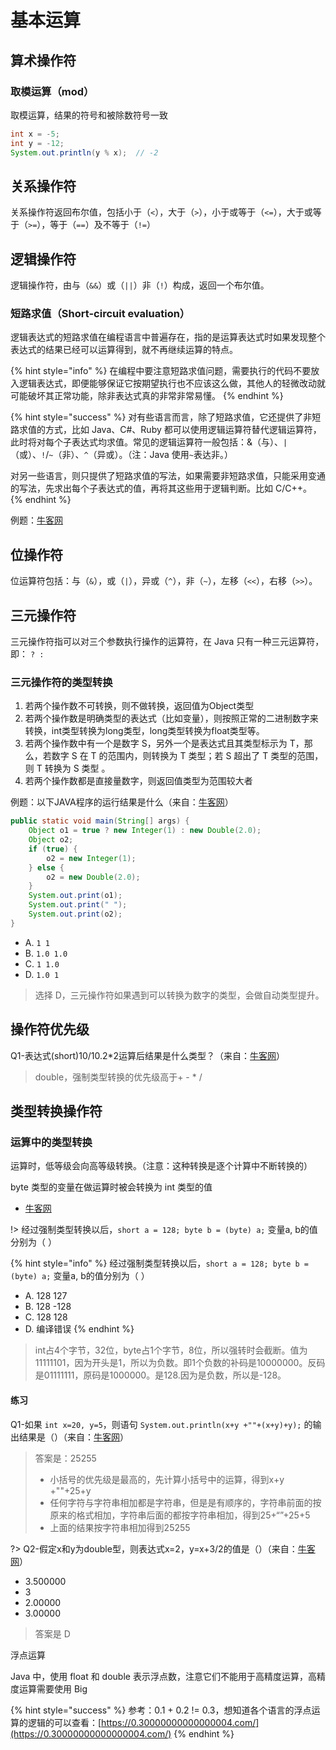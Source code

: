 # 基本运算

## 算术操作符

### 取模运算（mod）

取模运算，结果的符号和被除数符号一致

```java
int x = -5;
int y = -12;
System.out.println(y % x);  // -2
```

## 关系操作符

关系操作符返回布尔值，包括小于（`<`），大于（`>`），小于或等于（`<=`），大于或等于（`>=`），等于（`==`）及不等于（`!=`）

## 逻辑操作符

逻辑操作符，由与（`&&`）或（`||`）非（`!`）构成，返回一个布尔值。



### 短路求值（Short-circuit evaluation）

逻辑表达式的短路求值在编程语言中普遍存在，指的是运算表达式时如果发现整个表达式的结果已经可以运算得到，就不再继续运算的特点。

{% hint style="info" %}
在编程中要注意短路求值问题，需要执行的代码不要放入逻辑表达式，即便能够保证它按期望执行也不应该这么做，其他人的轻微改动就可能破坏其正常功能，除非表达式真的非常非常易懂。
{% endhint %}

{% hint style="success" %}
对有些语言而言，除了短路求值，它还提供了非短路求值的方式，比如 Java、C\#、Ruby 都可以使用逻辑运算符替代逻辑运算符，此时将对每个子表达式均求值。常见的逻辑运算符一般包括：&（与）、`|`（或）、`!`/`~`（非）、`^`（异或）。（注：Java 使用`~`表达非。）

对另一些语言，则只提供了短路求值的写法，如果需要非短路求值，只能采用变通的写法，先求出每个子表达式的值，再将其这些用于逻辑判断。比如 C/C++。
{% endhint %}

例题：[牛客网](https://www.nowcoder.com/questionTerminal/8cf208348b5b42a6b509b164efec3cc7)



## 位操作符

位运算符包括：与（`&`），或（`|`），异或（`^`），非（`~`），左移（`<<`），右移（`>>`）。

## 三元操作符

三元操作符指可以对三个参数执行操作的运算符，在 Java 只有一种三元运算符，即： `? :`



### 三元操作符的类型转换

1. 若两个操作数不可转换，则不做转换，返回值为Object类型
2. 若两个操作数是明确类型的表达式（比如变量），则按照正常的二进制数字来转换，int类型转换为long类型，long类型转换为float类型等。 
3. 若两个操作数中有一个是数字 S，另外一个是表达式且其类型标示为 T，那么，若数字 S 在 T 的范围内，则转换为 T 类型；若 S 超出了 T 类型的范围，则 T 转换为 S 类型 。 
4. 若两个操作数都是直接量数字，则返回值类型为范围较大者



例题：以下JAVA程序的运行结果是什么（来自：[牛客网](https://www.nowcoder.com/questionTerminal/701d348fec8f4c1893740e253217a65f)）

```java
public static void main(String[] args) {
    Object o1 = true ? new Integer(1) : new Double(2.0);
    Object o2;
    if (true) {
        o2 = new Integer(1);
    } else {
        o2 = new Double(2.0);
    }
    System.out.print(o1);
    System.out.print(" ");         
    System.out.print(o2);
}
```

* A. `1 1`
* B. `1.0 1.0`
* C. `1 1.0`
* D. `1.0 1`

> 选择 D，三元操作符如果遇到可以转换为数字的类型，会做自动类型提升。



## 操作符优先级

Q1-表达式\(short\)10/10.2\*2运算后结果是什么类型？（来自：[牛客网](https://www.nowcoder.com/questionTerminal/d769be9a6dae4c3088403c5de56427ef)）

> double，强制类型转换的优先级高于+ - \* /

## 类型转换操作符



### 运算中的类型转换

运算时，低等级会向高等级转换。（注意：这种转换是逐个计算中不断转换的）

byte 类型的变量在做运算时被会转换为 int 类型的值

* [牛客网](https://www.nowcoder.com/questionTerminal/72bdefc94545490eaad894ad89817580)

 !&gt; 经过强制类型转换以后，`short a = 128; byte b = (byte) a;` 变量a, b的值分别为（ ）

{% hint style="info" %}
经过强制类型转换以后，`short a = 128; byte b = (byte) a;` 变量a, b的值分别为（ ）

* A. 128  127
* B. 128  -128
* C. 128  128
* D. 编译错误
{% endhint %}

> int占4个字节，32位，byte占1个字节，8位，所以强转时会截断。值为 11111101，因为开头是1，所以为负数。即1个负数的补码是10000000。反码是01111111，原码是1000000。是128.因为是负数，所以是-128。

#### 练习

Q1-如果 `int x=20, y=5`，则语句 `System.out.println(x+y +""+(x+y)+y);` 的输出结果是（）（来自：[牛客网](https://www.nowcoder.com/questionTerminal/152d624072fd4ac4aa5fa4032cb05cd9)）

> 答案是：25255
>
> * 小括号的优先级是最高的，先计算小括号中的运算，得到x+y +""+25+y
> * 任何字符与字符串相加都是字符串，但是是有顺序的，字符串前面的按原来的格式相加，字符串后面的都按字符串相加，得到25+“”+25+5
> * 上面的结果按字符串相加得到25255

?&gt; Q2-假定x和y为double型，则表达式x=2，y=x+3/2的值是（）（来自：[牛客网](https://www.nowcoder.com/questionTerminal/d38b07cce7c84590a5cf1d8865c1dd13)）

* 3.500000
* 3
* 2.00000
* 3.00000

> 答案是 D



浮点运算

Java 中，使用 float 和 double 表示浮点数，注意它们不能用于高精度运算，高精度运算需要使用 Big

{% hint style="success" %}
参考：0.1 + 0.2 != 0.3，想知道各个语言的浮点运算的逻辑的可以查看：[https://0.30000000000000004.com/](https://0.30000000000000004.com/)
{% endhint %}


